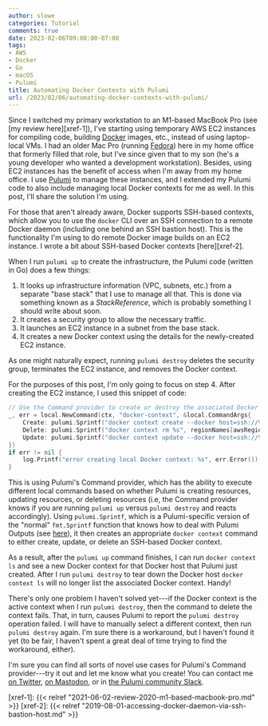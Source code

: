 ```yaml
---
author: slowe
categories: Tutorial
comments: true
date: 2023-02-06T09:00:00-07:00
tags:
- AWS
- Docker
- Go
- macOS
- Pulumi
title: Automating Docker Contexts with Pulumi
url: /2023/02/06/automating-docker-contexts-with-pulumi/
---
```


Since I switched my primary workstation to an M1-based MacBook Pro (see [my review here][xref-1]), I've starting using temporary AWS EC2 instances for compiling code, building [Docker][link-1] images, etc., instead of using laptop-local VMs. I had an older Mac Pro (running [Fedora][link-3]) here in my home office that formerly filled that role, but I've since given that to my son (he's a young developer who wanted a development workstation). Besides, using EC2 instances has the benefit of access when I'm away from my home office. I use [Pulumi][link-2] to manage these instances, and I extended my Pulumi code to also include managing local Docker contexts for me as well. In this post, I'll share the solution I'm using.<!--more-->

For those that aren't already aware, Docker supports SSH-based contexts, which allow you to use the `docker` CLI over an SSH connection to a remote Docker daemon (including one behind an SSH bastion host). This is the functionality I'm using to do remote Docker image builds on an EC2 instance. I wrote a bit about SSH-based Docker contexts [here][xref-2].

When I run `pulumi up` to create the infrastructure, the Pulumi code (written in Go) does a few things:

1. It looks up infrastructure information (VPC, subnets, etc.) from a separate "base stack" that I use to manage all that. This is done via something known as a _StackReference_, which is probably something I should write about soon.
2. It creates a security group to allow the necessary traffic.
3. It launches an EC2 instance in a subnet from the base stack.
4. It creates a new Docker context using the details for the newly-created EC2 instance.

As one might naturally expect, running `pulumi destroy` deletes the security group, terminates the EC2 instance, and removes the Docker context.

For the purposes of this post, I'm only going to focus on step 4. After creating the EC2 instance, I used this snippet of code:

```go
// Use the Command provider to create or destroy the associated Docker context
_, err = local.NewCommand(ctx, "docker-context", &local.CommandArgs{
    Create: pulumi.Sprintf("docker context create --docker host=ssh://%s --description \"SSH-based Docker context to EC2 instance\" %s", dockerInstance.PrivateIp, regionNames[awsRegion]+"-docker"),
    Delete: pulumi.Sprintf("docker context rm %s", regionNames[awsRegion]+"-docker"),
    Update: pulumi.Sprintf("docker context update --docker host=ssh://%s --description \"SSH-based Docker context to EC2 instance\" %s", dockerInstance.PrivateIp, regionNames[awsRegion]+"-docker"),
})
if err != nil {
    log.Printf("error creating local Docker context: %s", err.Error())
}
```

This is using Pulumi's Command provider, which has the ability to execute different local commands based on whether Pulumi is creating resources, updating resources, or deleting resources (i.e, the Command provider knows if you are running `pulumi up` versus `pulumi destroy` and reacts accordingly). Using `pulumi.Sprintf`, which is a Pulumi-specific version of the "normal" `fmt.Sprintf` function that knows how to deal with Pulumi Outputs (see [here][link-4]), it then creates an appropriate `docker context` command to either create, update, or delete an SSH-based Docker context.

As a result, after the `pulumi up` command finishes, I can run `docker context ls` and see a new Docker context for that Docker host that Pulumi just created. After I run `pulumi destroy` to tear down the Docker host `docker context ls` will no longer list the associated Docker context. Handy!

There's only one problem I haven't solved yet---if the Docker context is the active context when I run `pulumi destroy`, then the command to delete the context fails. That, in turn, causes Pulumi to report the `pulumi destroy` operation failed. I will have to manually select a different context, then run `pulumi destroy` again. I'm sure there is a workaround, but I haven't found it yet (to be fair, I haven't spent a great deal of time trying to find the workaround, either).

I'm sure you can find all sorts of novel use cases for Pulumi's Command provider---try it out and let me know what you create! You can contact me [on Twitter][link-5], [on Mastodon][link-6], or in [the Pulumi community Slack][link-7].

[link-1]: https://www.docker.com/
[link-2]: https://www.pulumi.com/
[link-3]: https://getfedora.org
[link-4]: https://www.pulumi.com/docs/intro/concepts/inputs-outputs/
[link-5]: https://twitter.com/scott_lowe
[link-6]: https://fosstodon.org/@scottslowe
[link-7]: https://slack.pulumi.com
[xref-1]: {{< relref "2021-06-02-review-2020-m1-based-macbook-pro.md" >}}
[xref-2]: {{< relref "2019-08-01-accessing-docker-daemon-via-ssh-bastion-host.md" >}}
